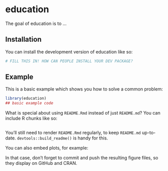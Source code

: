 
<!-- README.md is generated from README.Rmd. Please edit that file -->

# education



The goal of education is to …

## Installation

You can install the development version of education like so:

``` r
# FILL THIS IN! HOW CAN PEOPLE INSTALL YOUR DEV PACKAGE?
```

## Example

This is a basic example which shows you how to solve a common problem:

``` r
library(education)
## basic example code
```

What is special about using `README.Rmd` instead of just `README.md`?
You can include R chunks like so:

``` r

```

You’ll still need to render `README.Rmd` regularly, to keep `README.md`
up-to-date. `devtools::build_readme()` is handy for this.

You can also embed plots, for example:


In that case, don’t forget to commit and push the resulting figure
files, so they display on GitHub and CRAN.
